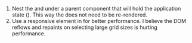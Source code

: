 1. Nest the <CellGrid /> and <Status /> under a parent component that will hold
the application state (<CellGridView />). This way the <GridSizeSelector />
does not need to be re-rendered.
2. Use a responsive <canvas> element in <CellGrid /> for better performance. I
believe the DOM reflows and repaints on selecting large grid sizes is hurting
performance.
